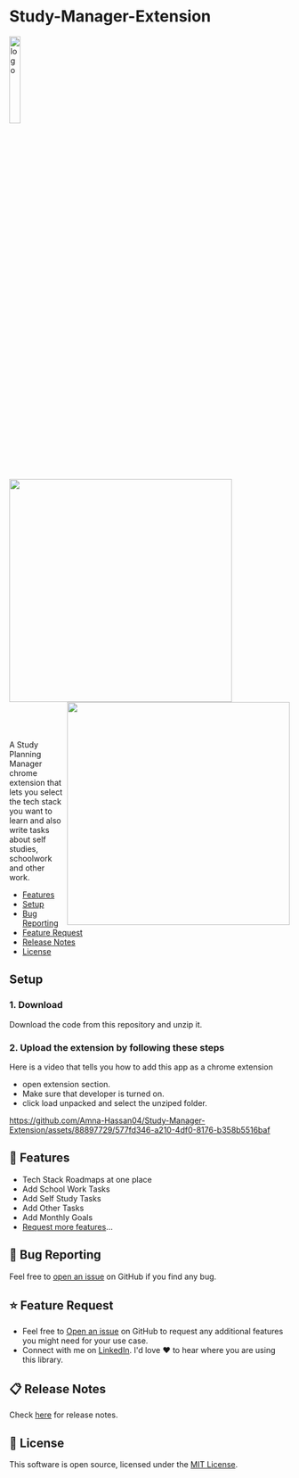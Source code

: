 

<p>
    <h1> Study-Manager-Extension</h1>
    <p><img src=https://github.com/Amna-Hassan04/Study-Manager-Extension/assets/88897729/c10f94e8-2ed1-4de5-82cb-4c9a99a019c8"" alt="logo" width="20%" /></p>

</p>
<p align="center">
      <img src="https://github.com/Amna-Hassan04/Study-Manager-Extension/assets/88897729/97b3e5d7-5b8f-4866-b0a7-e7b0bf5e11e2" align="left" width="400px">
      <img src="https://github.com/Amna-Hassan04/Study-Manager-Extension/assets/88897729/90d60827-3c62-4b16-988e-7091e4db8bf5" align="right" width="400px">
</p>
<br><br><br><br>
<br><br><br><br><br><br><br><br><br><br><br><br><br><br><br><br><br><br><br><br><br><br><br>
A Study Planning Manager chrome extension that lets you select the tech stack you want to learn and also write tasks about self studies, schoolwork and other work. 

- [Features](#features)
- [Setup](#set-up)
- [Bug Reporting](#bug)
- [Feature Request](#feature-request)
- [Release Notes](#release-notes)
- [License](#license)

 <a id="set-up"></a>

<h2>Setup</h2>
<h3>1. Download</h3>
Download the code from this repository and unzip it. 

<h3>2. Upload the extension by following these steps</h3>
Here is a video that tells you how to add this app as a chrome extension
<ul>
  <li>open extension section. </li> 
  <li>Make sure that developer is turned on. </li> 
 <li>click load unpacked and select the unziped folder.</li> 

</ul>

https://github.com/Amna-Hassan04/Study-Manager-Extension/assets/88897729/577fd346-a210-4df0-8176-b358b5516baf

<a id="features"></a>

## 🚀 Features

- Tech Stack  Roadmaps at one place
- Add School Work Tasks
- Add Self Study Tasks
- Add Other Tasks
- Add Monthly Goals
- [Request more features](#feature-request)...

<a id="bug"></a>

  ## 🐛 Bug Reporting

Feel free to [open an issue](https://github.com/PawanKolhe/color-calendar/issues) on GitHub if you find any bug.

<a id="feature-request"></a>

## ⭐ Feature Request

- Feel free to [Open an issue](https://github.com/PawanKolhe/color-calendar/issues) on GitHub to request any additional features you might need for your use case.
- Connect with me on [LinkedIn](https://www.linkedin.com/in/kolhepawan/). I'd love ❤️️ to hear where you are using this library.

<a id="release-notes"></a>

## 📋 Release Notes

Check [here](https://github.com/PawanKolhe/color-calendar/releases) for release notes.

<a id="license"></a>

## 📜 License

This software is open source, licensed under the [MIT License](https://github.com/PawanKolhe/color-calendar/blob/master/LICENSE).
